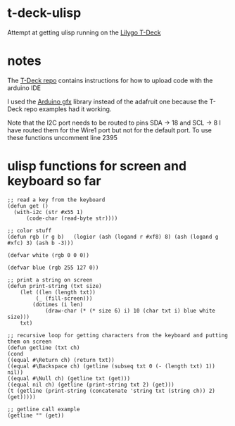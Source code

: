 # t-deck-ulisp
Attempt at getting ulisp running on the [Lilygo T-Deck](https://github.com/Xinyuan-LilyGO/T-Deck) 

# notes
The [T-Deck repo](https://github.com/Xinyuan-LilyGO/T-Deck)  contains instructions for how to upload code with the arduino IDE  

I used the [Arduino gfx](https://github.com/moononournation/Arduino_GFX) library instead of the adafruit one because the T-Deck repo examples had it working.  

Note that the I2C port needs to be routed to pins SDA -> 18 and SCL -> 8
I have routed them for the Wire1 port but not for the default port. To use these functions uncomment line 2395

# ulisp functions for screen and keyboard so far

```
;; read a key from the keyboard
(defun get ()
  (with-i2c (str #x55 1) 
      (code-char (read-byte str))))

;; color stuff
(defun rgb (r g b)   (logior (ash (logand r #xf8) 8) (ash (logand g #xfc) 3) (ash b -3)))
     
(defvar white (rgb 0 0 0))

(defvar blue (rgb 255 127 0))

;; print a string on screen
(defun print-string (txt size)
	(let ((len (length txt))
		 (_ (fill-screen)))
		(dotimes (i len)
			(draw-char (* (* size 6) i) 10 (char txt i) blue white size)))
	txt)

;; recursive loop for getting characters from the keyboard and putting them on screen
(defun getline (txt ch) 
(cond 
((equal #\Return ch) (return txt))
((equal #\Backspace ch) (getline (subseq txt 0 (- (length txt) 1)) nil))
((equal #\Null ch) (getline txt (get)))
((equal nil ch) (getline (print-string txt 2) (get)))
(t (getline (print-string (concatenate 'string txt (string ch)) 2) (get)))))

;; getline call example
(getline "" (get))

```
